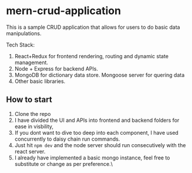 # mern-crud-application

This is a sample CRUD application that allows for users to do basic data manipulations.

Tech Stack:

1. React+Redux for frontend rendering, routing and dynamic state management.
2. Node + Express for backend APIs.
3. MongoDB for dictionary data store. Mongoose server for quering data
4. Other basic libraries.

## How to start

1. Clone the repo
2. I have divided the UI and APIs into frontend and backend folders for ease in visbility, 
3. If you dont want to dive too deep into each component, I have used concurrently to daisy chain run commands.
4. Just hit `npm dev` and the node server should run consecutively with the react server.
5. I already have implemented a basic mongo instance, feel free to substitute or change as per preference.\\
